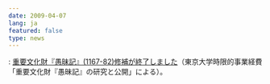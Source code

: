 ```yaml
---
date: 2009-04-07
lang: ja
featured: false
type: news
---
```

: 
<a href="news/2009/0407.pdf">重要文化財『愚昧記』(1167-82)修補が終了しました</a>（東京大学時限的事業経費「重要文化財『愚昧記』の研究と公開」による）。
